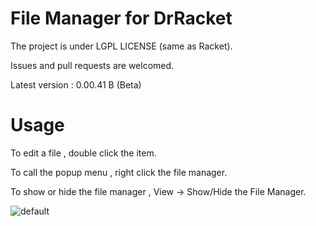 # File Manager for DrRacket
The project is under LGPL LICENSE (same as Racket).

Issues and pull requests are welcomed.  
 
Latest version : 0.00.41 B (Beta)

# Usage
To edit a file , double click the item.

To call the popup menu , right click the file manager.

To show or hide the file manager , View -> Show/Hide the File Manager. 

![default](https://user-images.githubusercontent.com/22510026/43937527-cf6141a8-9c90-11e8-9277-9d6e20b12e8b.png)


